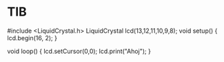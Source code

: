 # TIB
#include <LiquidCrystal.h>
LiquidCrystal lcd(13,12,11,10,9,8);
void setup() {
lcd.begin(16, 2);
}

void loop() {
lcd.setCursor(0,0);
  lcd.print("Ahoj");
}
